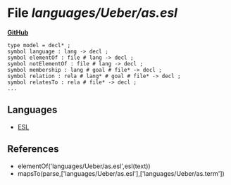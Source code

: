 # File _languages/Ueber/as.esl_
**[GitHub](https://github.com/softlang/yas/blob/master/languages/Ueber/as.esl)**
```
type model = decl* ;
symbol language : lang -> decl ;
symbol elementOf : file # lang -> decl ;
symbol notElementOf : file # lang -> decl ;
symbol membership : lang # goal # file* -> decl ;
symbol relation : rela # lang* # goal # file* -> decl ;
symbol relatesTo : rela # file* -> decl ;
...
```

## Languages
* [ESL](../languages/ESL.md)

## References
* elementOf('languages/Ueber/as.esl',esl(text))
* mapsTo(parse,['languages/Ueber/as.esl'],['languages/Ueber/as.term'])
